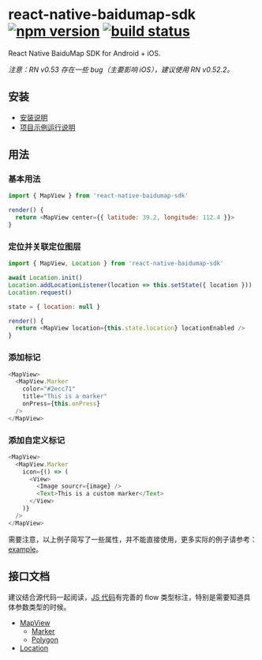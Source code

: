 # react-native-baidumap-sdk [![npm version][version-badge]][npm] [![build status][build-badge]][build]

React Native BaiduMap SDK for Android + iOS.

*注意：RN v0.53 存在一些 bug（主要影响 iOS），建议使用 RN v0.52.2。*

## 安装

- [安装说明](docs/installation.md)
- [项目示例运行说明](docs/setup.md)

## 用法

### 基本用法
```javascript
import { MapView } from 'react-native-baidumap-sdk'

render() {
  return <MapView center={{ latitude: 39.2, longitude: 112.4 }}>
}
```

### 定位并关联定位图层
```javascript
import { MapView, Location } from 'react-native-baidumap-sdk'

await Location.init()
Location.addLocationListener(location => this.setState({ location }))
Location.request()

state = { location: null }

render() {
  return <MapView location={this.state.location} locationEnabled />
}
```

### 添加标记
```javascript
<MapView>
  <MapView.Marker
    color="#2ecc71"
    title="This is a marker"
    onPress={this.onPress}
  />
</MapView>
```

### 添加自定义标记
```javascript
<MapView>
  <MapView.Marker
    icon={() => (
      <View>
        <Image sourcr={image} />
        <Text>This is a custom marker</Text>
      </View>
    )}
  />
</MapView>
```

需要注意，以上例子简写了一些属性，并不能直接使用，更多实际的例子请参考：[example](https://github.com/qiuxiang/react-native-baidumap-sdk/tree/master/example)。

## 接口文档
建议结合源代码一起阅读，[JS 代码](lib/js)有完善的 flow 类型标注，特别是需要知道具体参数类型的时候。

- [MapView](docs/map-view.md)
  - [Marker](docs/marker.md)
  - [Polygon](docs/polygon.md)
- [Location](docs/location.md)

[npm]: https://www.npmjs.com/package/react-native-baidumap-sdk
[version-badge]: https://badge.fury.io/js/react-native-baidumap-sdk.svg
[build-badge]: https://travis-ci.org/qiuxiang/react-native-baidumap-sdk.svg?branch=master
[build]: https://travis-ci.org/qiuxiang/react-native-baidumap-sdk
